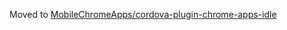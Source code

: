 Moved to [MobileChromeApps/cordova-plugin-chrome-apps-idle](MobileChromeApps/cordova-plugin-chrome-apps-idle)